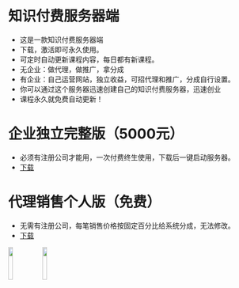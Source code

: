 # 知识付费服务器端
- 这是一款知识付费服务器端
- 下载，激活即可永久使用。
- 可定时自动更新课程内容，每日都有新课程。
- 无企业：做代理，做推广，拿分成
- 有企业：自己运营网站，独立收益，可招代理和推广，分成自行设置。
- 你可以通过这个服务器迅速创建自己的知识付费服务器，迅速创业
- 课程永久就免费自动更新！

# 企业独立完整版（5000元）
- 必须有注册公司才能用，一次付费终生使用，下载后一键启动服务器。
- [下载](https://github.com/dhrdzy/KnowledgePayment_Server/tree/main/测试体验)

# 代理销售个人版（免费）
- 无需有注册公司，每笔销售价格按固定百分比给系统分成，无法修改。
- [下载](https://github.com/dhrdzy/KnowledgePayment_Server/tree/main/测试体验)

<img decoding="async" src="https://github.com/dhrdzy/KnowledgePayment_Server/blob/main/image/1.jpg" width="13%" hight="13%">
<img decoding="async" src="https://github.com/dhrdzy/KnowledgePayment_Server/blob/main/image/2.png" width="13%" hight="13%">
